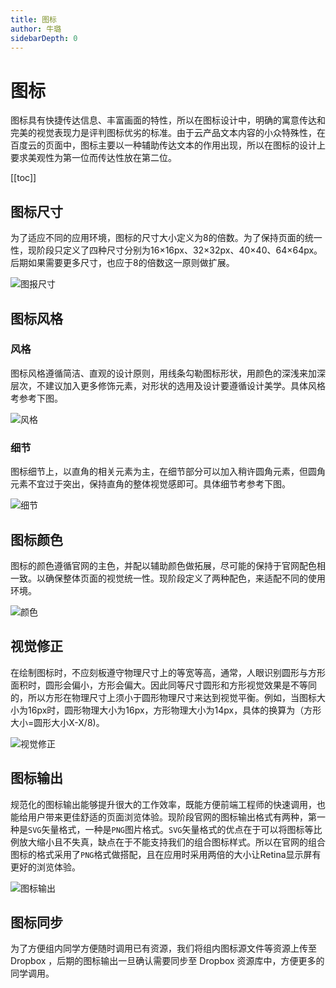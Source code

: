 ```yaml
---
title: 图标
author: 牛璐
sidebarDepth: 0
---
```


# 图标


图标具有快捷传达信息、丰富画面的特性，所以在图标设计中，明确的寓意传达和完美的视觉表现力是评判图标优劣的标准。由于云产品文本内容的小众特殊性，在百度云的页面中，图标主要以一种辅助传达文本的作用出现，所以在图标的设计上要求美观性为第一位而传达性放在第二位。


[[toc]]


## 图标尺寸


为了适应不同的应用环境，图标的尺寸大小定义为8的倍数。为了保持页面的统一性，现阶段只定义了四种尺寸分别为16×16px、32×32px、40×40、64×64px。后期如果需要更多尺寸，也应于8的倍数这一原则做扩展。


![图报尺寸](http://baiduyun-guideline.bj.bcebos.com/portal%2Fstyle%2Ficon%2F%E5%9B%BE%E6%A0%87%E5%B0%BA%E5%AF%B82.png)


## 图标风格


### 风格


图标风格遵循简洁、直观的设计原则，用线条勾勒图标形状，用颜色的深浅来加深层次，不建议加入更多修饰元素，对形状的选用及设计要遵循设计美学。具体风格考参考下图。


![风格](http://baiduyun-guideline.bj.bcebos.com/portal%2Fstyle%2Ficon%2F%E9%A3%8E%E6%A0%BC2.png)


### 细节


图标细节上，以直角的相关元素为主，在细节部分可以加入稍许圆角元素，但圆角元素不宜过于突出，保持直角的整体视觉感即可。具体细节考参考下图。


![细节](http://baiduyun-guideline.bj.bcebos.com/portal%2Fstyle%2Ficon%2F%E7%BB%86%E8%8A%822.png)


## 图标颜色


图标的颜色遵循官网的主色，并配以辅助颜色做拓展，尽可能的保持于官网配色相一致。以确保整体页面的视觉统一性。现阶段定义了两种配色，来适配不同的使用环境。


![颜色](http://baiduyun-guideline.bj.bcebos.com/portal%2Fstyle%2Ficon%2F%E5%9B%BE%E6%A0%87%E9%A2%9C%E8%89%B22.png)


## 视觉修正


在绘制图标时，不应刻板遵守物理尺寸上的等宽等高，通常，人眼识别圆形与方形面积时，圆形会偏小，方形会偏大。因此同等尺寸圆形和方形视觉效果是不等同的，所以方形在物理尺寸上须小于圆形物理尺寸来达到视觉平衡。例如，当图标大小为16px时，圆形物理大小为16px，方形物理大小为14px，具体的换算为（方形大小=圆形大小X-X/8)。


![视觉修正](http://baiduyun-guideline.bj.bcebos.com/portal%2Fstyle%2Ficon%2F%E8%A7%86%E8%A7%89%E4%BF%AE%E6%AD%A32.png)


## 图标输出


规范化的图标输出能够提升很大的工作效率，既能方便前端工程师的快速调用，也能给用户带来更佳舒适的页面浏览体验。现阶段官网的图标输出格式有两种，第一种是`SVG`矢量格式，一种是`PNG`图片格式。`SVG`矢量格式的优点在于可以将图标等比例放大缩小且不失真，缺点在于不能支持我们的组合图标样式。所以在官网的组合图标的格式采用了`PNG`格式做搭配，且在应用时采用两倍的大小让Retina显示屏有更好的浏览体验。


![图标输出](http://baiduyun-guideline.bj.bcebos.com/portal%2Fstyle%2Ficon%2F%E5%9B%BE%E6%A0%87%E8%BE%93%E5%87%BA2.png)


## 图标同步


为了方便组内同学方便随时调用已有资源，我们将组内图标源文件等资源上传至 Dropbox ，后期的图标输出一旦确认需要同步至 Dropbox 资源库中，方便更多的同学调用。


